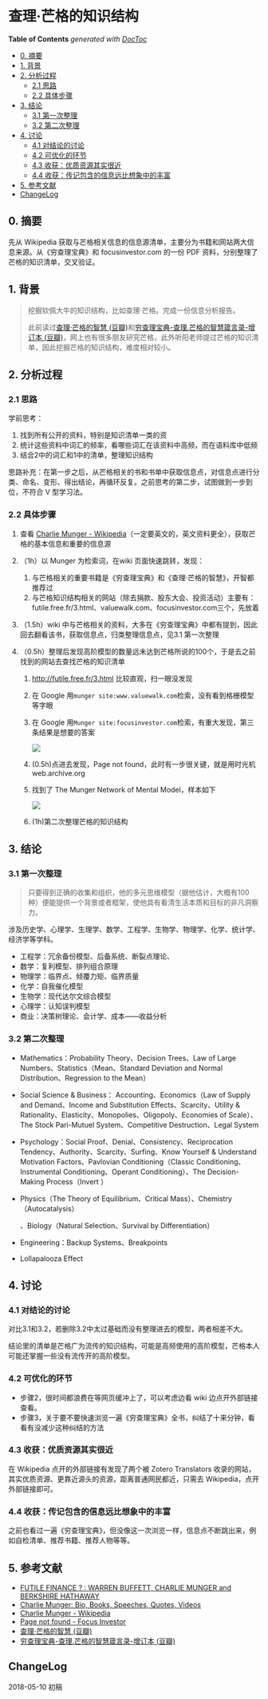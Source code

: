 # 查理·芒格的知识结构

<!-- START doctoc generated TOC please keep comment here to allow auto update -->
<!-- DON'T EDIT THIS SECTION, INSTEAD RE-RUN doctoc TO UPDATE -->
**Table of Contents**  *generated with [DocToc](https://github.com/thlorenz/doctoc)*

- [0. 摘要](#0-%E6%91%98%E8%A6%81)
- [1. 背景](#1-%E8%83%8C%E6%99%AF)
- [2. 分析过程](#2-%E5%88%86%E6%9E%90%E8%BF%87%E7%A8%8B)
  - [2.1 思路](#21-%E6%80%9D%E8%B7%AF)
  - [2.2 具体步骤](#22-%E5%85%B7%E4%BD%93%E6%AD%A5%E9%AA%A4)
- [3. 结论](#3-%E7%BB%93%E8%AE%BA)
  - [3.1 第一次整理](#31-%E7%AC%AC%E4%B8%80%E6%AC%A1%E6%95%B4%E7%90%86)
  - [3.2 第二次整理](#32-%E7%AC%AC%E4%BA%8C%E6%AC%A1%E6%95%B4%E7%90%86)
- [4. 讨论](#4-%E8%AE%A8%E8%AE%BA)
  - [4.1 对结论的讨论](#41-%E5%AF%B9%E7%BB%93%E8%AE%BA%E7%9A%84%E8%AE%A8%E8%AE%BA)
  - [4.2 可优化的环节](#42-%E5%8F%AF%E4%BC%98%E5%8C%96%E7%9A%84%E7%8E%AF%E8%8A%82)
  - [4.3 收获：优质资源其实很近](#43-%E6%94%B6%E8%8E%B7%E4%BC%98%E8%B4%A8%E8%B5%84%E6%BA%90%E5%85%B6%E5%AE%9E%E5%BE%88%E8%BF%91)
  - [4.4 收获：传记包含的信息远比想象中的丰富](#44-%E6%94%B6%E8%8E%B7%E4%BC%A0%E8%AE%B0%E5%8C%85%E5%90%AB%E7%9A%84%E4%BF%A1%E6%81%AF%E8%BF%9C%E6%AF%94%E6%83%B3%E8%B1%A1%E4%B8%AD%E7%9A%84%E4%B8%B0%E5%AF%8C)
- [5. 参考文献](#5-%E5%8F%82%E8%80%83%E6%96%87%E7%8C%AE)
- [ChangeLog](#changelog)

<!-- END doctoc generated TOC please keep comment here to allow auto update -->

## 0. 摘要

先从 Wikipedia 获取与芒格相关信息的信息源清单，主要分为书籍和网站两大信息来源。从《穷查理宝典》和 focusinvestor.com 的一份 PDF 资料，分别整理了芒格的知识清单，交叉验证。

## 1. 背景

> 挖掘钦佩大牛的知识结构，比如查理·芒格。完成一份信息分析报告。
>
> 此前读过[查理·芒格的智慧 (豆瓣)](https://book.douban.com/subject/26374572/)和[穷查理宝典-查理.芒格的智慧箴言录-增订本 (豆瓣)](https://book.douban.com/subject/10485011/)，网上也有很多朋友研究芒格，此外听阳老师提过芒格的知识清单，因此挖掘芒格的知识结构，难度相对较小。

## 2. 分析过程

### 2.1 思路

学前思考：

1. 找到所有公开的资料，特别是知识清单一类的资
2. 统计这些资料中词汇的频率，看哪些词汇在该资料中高频，而在语料库中低频
3. 结合2中的词汇和1中的清单，整理知识结构

思路补充：在第一步之后，从芒格相关的书和书单中获取信息点，对信息点进行分类、命名、变形、得出结论，再循环反复。之前思考的第二步，试图做到一步到位，不符合 V 型学习法。

### 2.2 具体步骤

1. 查看 [Charlie Munger - Wikipedia](https://en.wikipedia.org/wiki/Charlie_Munger?oldformat=true)（一定要英文的，英文资料更全），获取芒格的基本信息和重要的信息源

2. （1h）以 Munger 为检索词，在wiki 页面快速跳转，发现：
   1. 与芒格相关的重要书籍是《穷查理宝典》和《查理·芒格的智慧》，开智都推荐过
   2. 与芒格知识结构相关的网站（除去捐款、股东大会、投资活动）主要有：futile.free.fr/3.html、valuewalk.com、focusinvestor.com三个，先放着

3. （1.5h）wiki 中与芒格相关的资料，大多在《穷查理宝典》中都有提到，因此回去翻看该书，获取信息点，归类整理信息点，见3.1 第一次整理

4. （0.5h）整理后发现高阶模型的数量远未达到芒格所说的100个，于是去之前找到的网站去查找芒格的知识清单

   1. http://futile.free.fr/3.html 比较直观，扫一眼没发现

   2. 在 Google 用`munger site:www.valuewalk.com`检索，没有看到格栅模型等字眼

   3. 在 Google 用`Munger site:focusinvestor.com`检索，有重大发现，第三条结果是想要的答案

      ![](http://oohkn7mnd.bkt.clouddn.com/738957230945.png)

   4. (0.5h)点进去发现，Page not found，此时有一步很关键，就是用时光机 web.archive.org

   5. 找到了 The Munger Network of Mental Model，样本如下

      ![](http://oohkn7mnd.bkt.clouddn.com/3954709238.png)

   6. (1h)第二次整理芒格的知识结构

## 3. 结论

### 3.1 第一次整理

> 只要得到正确的收集和组织，他的多元思维模型（据他估计，大概有100种）便能提供一个背景或者框架，使他具有看清生活本质和目标的非凡洞察力。 

涉及历史学、心理学、生理学、数学、工程学、生物学、物理学、化学、统计学、经济学等学科。

- 工程学：冗余备份模型、后备系统、断裂点理论、
- 数学：复利模型、排列组合原理
- 物理学：临界点、倾覆力矩、临界质量
- 化学：自我催化模型
- 生物学：现代达尔文综合模型
- 心理学：认知误判模型
- 商业：决策树理论、会计学、成本——收益分析

### 3.2 第二次整理

- Mathematics：Probability Theory、Decision Trees、Law of Large Numbers、Statistics（Mean、Standard Deviation and Normal Distribution、Regression to the Mean）

- Social Science & Business： Accounting、Economics（Law of Supply and Demand、Income and Substitution Effects、Scarcity、Utility & Rationality、Elasticity、Monopolies、Oligopoly、Economies of Scale）、The Stock Pari-Mutuel System、Competitive Destruction、Legal System

- Psychology：Social Proof、Denial、Consistency、Reciprocation Tendency、Authority、Scarcity、Surfing、Know Yourself & Understand Motivation Factors、Pavlovian Conditioning（Classic Conditioning、Instrumental Conditioning、Operant Conditioning）、The Decision-Making Process（Invert ）

- Physics（The Theory of Equilibrium、Critical Mass）、Chemistry（Autocatalysis）

  、Biology（Natural Selection、Survival by Differentiation）

- Engineering：Backup Systems、Breakpoints

- Lollapalooza Effect

## 4. 讨论

### 4.1 对结论的讨论

对比3.1和3.2，若删除3.2中太过基础而没有整理进去的模型，两者相差不大。

结论里的清单是芒格广为流传的知识结构，可能是高频使用的高阶模型，芒格本人可能还掌握一些没有流传开的高阶模型。

### 4.2 可优化的环节

- 步骤2，很时间都浪费在等网页缓冲上了，可以考虑边看 wiki 边点开外部链接查看。
- 步骤3，关于要不要快速浏览一遍《穷查理宝典》全书，纠结了十来分钟，看看有没减少这种纠结的方法

### 4.3 收获：优质资源其实很近

在 Wikipedia 点开的外部链接有发现了两个被 Zotero Translators 收录的网站，其实优质资源、更靠近源头的资源，距离普通网民都近，只需去 Wikipedia，点开外部链接即可。

### 4.4 收获：传记包含的信息远比想象中的丰富

之前也看过一遍《穷查理宝典》，但没像这一次浏览一样，信息点不断跳出来，例如自检清单、推荐书籍、推荐人物等等。

## 5. 参考文献

* [FUTILE FINANCE ? : WARREN BUFFETT, CHARLIE MUNGER and BERKSHIRE HATHAWAY](http://futile.free.fr/3.html)
* [Charlie Munger: Bio, Books, Speeches, Quotes, Videos](https://www.valuewalk.com/charlie-munger-page/)
* [Charlie Munger - Wikipedia](https://en.wikipedia.org/wiki/Charlie_Munger?oldformat=true)
* [Page not found - Focus Investor](http://www.focusinvestor.com/FocusSeriesPart3.pdf)
* [查理·芒格的智慧 (豆瓣)](https://book.douban.com/subject/26374572/)
* [穷查理宝典-查理.芒格的智慧箴言录-增订本 (豆瓣)](https://book.douban.com/subject/10485011/)

## ChangeLog

2018-05-10 初稿